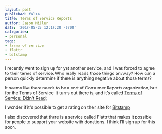 ```yaml
---
layout: post
published: false
title: Terms of Service Reports
author: Jason Miller
date: '2017-05-25 12:19:20 -0700'
categories:
- personal
tags:
- terms of service
- flattr
- bitstamp
---
```


I recently went to sign up for yet another service, and I was forced to agree to
their terms of service. Who really reads those things anyway? How can a person
quickly determine if there is anything negative about those terms?

It seems like there needs to be a sort of Consumer Reports organization, but for
the Terms of Service. It turns out there is, and it's called [Terms of Service;
Didn't Read;](https://tosdr.org/about.html)

I wonder if it's possible to get a rating on their site for
[Bitstamp](https://www.bitstamp.net/terms-of-use/)

I also discovered that there is a service called [Flattr](https://flattr.com/)
that makes it possible for people to support your website with donations. I
think I'll sign up for this soon.
